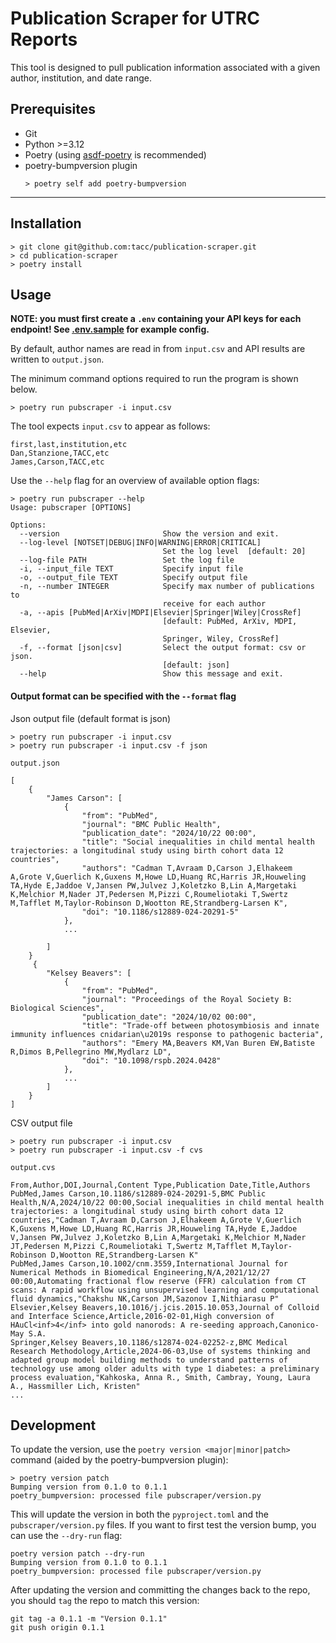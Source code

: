 Publication Scraper for UTRC Reports
====================================

This tool is designed to pull publication information associated with a given
author, institution, and date range.

## Prerequisites
- Git
- Python >=3.12
- Poetry (using [asdf-poetry](https://github.com/asdf-community/asdf-poetry) is recommended)
- poetry-bumpversion plugin
  ```console
  > poetry self add poetry-bumpversion
  ```
---
## Installation
```console
> git clone git@github.com:tacc/publication-scraper.git
> cd publication-scraper
> poetry install
```
## Usage
**NOTE: you must first create a `.env` containing your API keys for each endpoint! See [.env.sample](https://github.com/TACC/publication-scraper/blob/docker_IO/.env.sample) for example config.**

By default, author names are read in from `input.csv` and API results are written to `output.json`.

The minimum command options required to run the program is shown below.
```console
> poetry run pubscraper -i input.csv
```

The tool expects `input.csv` to appear as follows:
```csv
first,last,institution,etc
Dan,Stanzione,TACC,etc
James,Carson,TACC,etc
```
Use the  `--help` flag for an overview of available option flags:
```console
> poetry run pubscraper --help
Usage: pubscraper [OPTIONS]

Options:
  --version                       Show the version and exit.
  --log-level [NOTSET|DEBUG|INFO|WARNING|ERROR|CRITICAL]
                                  Set the log level  [default: 20]
  --log-file PATH                 Set the log file
  -i, --input_file TEXT           Specify input file
  -o, --output_file TEXT          Specify output file
  -n, --number INTEGER            Specify max number of publications to
                                  receive for each author
  -a, --apis [PubMed|ArXiv|MDPI|Elsevier|Springer|Wiley|CrossRef]
                                  [default: PubMed, ArXiv, MDPI, Elsevier,
                                  Springer, Wiley, CrossRef]
  -f, --format [json|csv]         Select the output format: csv or json.
                                  [default: json]
  --help                          Show this message and exit.
```

#### Output format can be specified with the `--format` flag

Json output file (default format is json)
```console
> poetry run pubscraper -i input.csv 
> poetry run pubscraper -i input.csv -f json
```

```console
output.json

[
    {
        "James Carson": [
            {
                "from": "PubMed",
                "journal": "BMC Public Health",
                "publication_date": "2024/10/22 00:00",
                "title": "Social inequalities in child mental health trajectories: a longitudinal study using birth cohort data 12 countries",
                "authors": "Cadman T,Avraam D,Carson J,Elhakeem A,Grote V,Guerlich K,Guxens M,Howe LD,Huang RC,Harris JR,Houweling TA,Hyde E,Jaddoe V,Jansen PW,Julvez J,Koletzko B,Lin A,Margetaki K,Melchior M,Nader JT,Pedersen M,Pizzi C,Roumeliotaki T,Swertz M,Tafflet M,Taylor-Robinson D,Wootton RE,Strandberg-Larsen K",
                "doi": "10.1186/s12889-024-20291-5"
            },
            ...

        ]
    }
     {
        "Kelsey Beavers": [
            {
                "from": "PubMed",
                "journal": "Proceedings of the Royal Society B: Biological Sciences",
                "publication_date": "2024/10/02 00:00",
                "title": "Trade-off between photosymbiosis and innate immunity influences cnidarian\u2019s response to pathogenic bacteria",
                "authors": "Emery MA,Beavers KM,Van Buren EW,Batiste R,Dimos B,Pellegrino MW,Mydlarz LD",
                "doi": "10.1098/rspb.2024.0428"
            },
            ...
        ]
    }
]
```


CSV output file 
```console
> poetry run pubscraper -i input.csv 
> poetry run pubscraper -i input.csv -f cvs
```

```console
output.cvs

From,Author,DOI,Journal,Content Type,Publication Date,Title,Authors
PubMed,James Carson,10.1186/s12889-024-20291-5,BMC Public Health,N/A,2024/10/22 00:00,Social inequalities in child mental health trajectories: a longitudinal study using birth cohort data 12 countries,"Cadman T,Avraam D,Carson J,Elhakeem A,Grote V,Guerlich K,Guxens M,Howe LD,Huang RC,Harris JR,Houweling TA,Hyde E,Jaddoe V,Jansen PW,Julvez J,Koletzko B,Lin A,Margetaki K,Melchior M,Nader JT,Pedersen M,Pizzi C,Roumeliotaki T,Swertz M,Tafflet M,Taylor-Robinson D,Wootton RE,Strandberg-Larsen K"
PubMed,James Carson,10.1002/cnm.3559,International Journal for Numerical Methods in Biomedical Engineering,N/A,2021/12/27 00:00,Automating fractional flow reserve (FFR) calculation from CT scans: A rapid workflow using unsupervised learning and computational fluid dynamics,"Chakshu NK,Carson JM,Sazonov I,Nithiarasu P"
Elsevier,Kelsey Beavers,10.1016/j.jcis.2015.10.053,Journal of Colloid and Interface Science,Article,2016-02-01,High conversion of HAuCl<inf>4</inf> into gold nanorods: A re-seeding approach,Canonico-May S.A.
Springer,Kelsey Beavers,10.1186/s12874-024-02252-z,BMC Medical Research Methodology,Article,2024-06-03,Use of systems thinking and adapted group model building methods to understand patterns of technology use among older adults with type 1 diabetes: a preliminary process evaluation,"Kahkoska, Anna R., Smith, Cambray, Young, Laura A., Hassmiller Lich, Kristen"
...
```


## Development
To update the version, use the `poetry version <major|minor|patch>` command (aided by the poetry-bumpversion plugin):
```console
> poetry version patch
Bumping version from 0.1.0 to 0.1.1
poetry_bumpversion: processed file pubscraper/version.py
```
This will update the version in both the `pyproject.toml` and the `pubscraper/version.py` files. If you want to first test the version bump, you can use the `--dry-run` flag:
```console
poetry version patch --dry-run
Bumping version from 0.1.0 to 0.1.1
poetry_bumpversion: processed file pubscraper/version.py
```
After updating the version and committing the changes back to the repo, you should `tag` the repo to match this version:
```console
git tag -a 0.1.1 -m "Version 0.1.1"
git push origin 0.1.1
```
